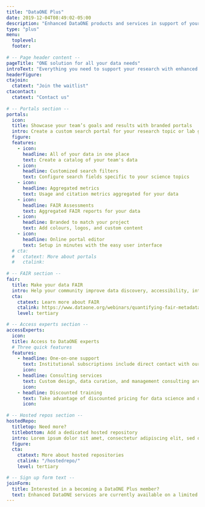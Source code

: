 ```yaml
---
title: "DataONE Plus"
date: 2019-12-04T08:49:02-05:00
description: "Enhanced DataONE products and services in support of your research, including branded portals, customized search, quality assessment metrics (including the FAIR suite), and much more."
type: "plus"
menu:
  toplevel:
  footer:
  
# -- Page header content --
pageTitle: "ONE solution for all your data needs"
introText: "Everything you need to support your research with enhanced services from DataONE."
headerFigure:
ctajoin:
  ctatext: "Join the waitlist"
ctacontact:
  ctatext: "Contact us"
  
# -- Portals section --
portals:
  icon:
  title: Showcase your team’s goals and results with branded portals
  intro: Create a custom search portal for your research topic or lab group that spans repositories in the DataONE network. Branded portals provide a convenient, readily customized way to communicate your science, your team, your data, and related data from the DataONE network.
  figure:
  features:
    - icon:
      headline: All of your data in one place
      text: Create a catalog of your team's data
    - icon:
      headline: Customized search filters
      text: Configure search fields specific to your science topics
    - icon:
      headline: Aggregated metrics
      text: Usage and citation metrics aggregated for your data
    - icon:
      headline: FAIR Assessments
      text: Aggregated FAIR reports for your data
    - icon:
      headline: Branded to match your project
      text: Add colours, logos, and custom content
    - icon:
      headline: Online portal editor
      text: Setup in minutes with the easy user interface
  # cta:
  #   ctatext: More about portals
  #   ctalink:
      
# -- FAIR section --
fair:
  title: Make your data FAIR
  intro: Help your community improve data discovery, accessibility, interoperability, and reuse with quantitative metadata quality assessment using the FAIR principles. Get reports for individual datasets, portal collections, or an entire repository.
  cta:
    ctatext: Learn more about FAIR
    ctalink: https://www.dataone.org/webinars/quantifying-fair-metadata-improvement-and-guidance-dataone-repository-network
    level: tertiary

# -- Access experts section --
accessExperts:
  icon:
  title: Access to DataONE experts
  # Three quick features
  features:
    - headline: One-on-one support
      text: Institutional subscriptions include direct contact with our staff to resolve issues in a timely manner
      icon:
    - headline: Consulting services
      text: Custom design, data curation, and management consulting are available at hourly rates
      icon:
    - headline: Discounted training
      text: Take advantage of discounted pricing for data science and data management training courses
      icon:
    
# -- Hosted repos section --
hostedRepo:
  titletop: Need more?
  titlebottom: Add a dedicated hosted repository
  intro: Lorem ipsum dolor sit amet, consectetur adipiscing elit, sed do eiusmod tempor incididunt ut labore et dolore magna aliqua. Lorem ipsum dolor sit amet, consectetur adipiscing elit, sed do eiusmod tempor incididunt ut labore et dolore magna aliqua.
  figure:
  cta:
    ctatext: More about hosted repositories
    ctalink: "/hostedrepo/"
    level: tertiary

# -- Sign up form text --
joinForm:
  title: Interested in a becoming a DataONE Plus member?
  text: Enhanced DataONE services are currently available on a limited basis as part of a beta program. Please provide the information below and we’ll get in touch when these services are ready for your organization.
---
```

